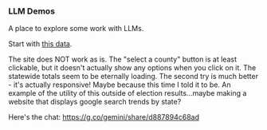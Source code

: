 ### LLM Demos

A place to explore some work with LLMs.

Start with [this data](https://raw.githubusercontent.com/dwillis/jour405/refs/heads/main/data/md_pres_county.csv).

The site does NOT work as is. The "select a county" button is at least clickable, but it doesn't actually show any options when you click on it. The statewide totals seem to be eternally loading.
The second try is much better - it's actually responsive! Maybe because this time I told it to be.
An example of the utility of this outside of election results...maybe making a website that displays google search trends by state? 

Here's the chat: https://g.co/gemini/share/d887894c68ad
